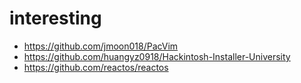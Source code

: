 # interesting

* https://github.com/jmoon018/PacVim
* https://github.com/huangyz0918/Hackintosh-Installer-University
* https://github.com/reactos/reactos
